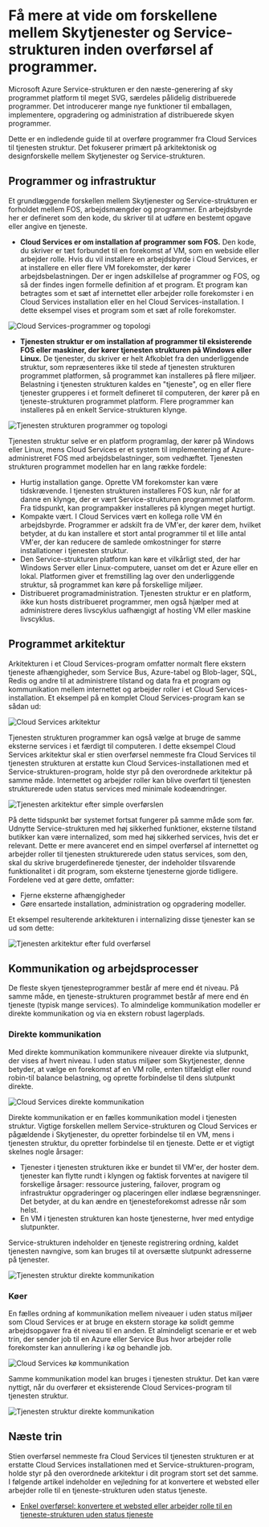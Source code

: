 <properties
   pageTitle="Forskelle mellem Skytjenester og Service-strukturen | Microsoft Azure"
   description="En oversigt for at overføre programmer fra Cloud Services til tjenesten struktur."
   services="service-fabric"
   documentationCenter=".net"
   authors="vturecek"
   manager="timlt"
   editor=""/>

<tags
   ms.service="service-fabric"
   ms.devlang="dotNet"
   ms.topic="article"
   ms.tgt_pltfrm="NA"
   ms.workload="NA"
   ms.date="10/19/2016"
   ms.author="vturecek"/>

# <a name="learn-about-the-differences-between-cloud-services-and-service-fabric-before-migrating-applications"></a>Få mere at vide om forskellene mellem Skytjenester og Service-strukturen inden overførsel af programmer.
Microsoft Azure Service-strukturen er den næste-generering af sky programmet platform til meget SVG, særdeles pålidelig distribuerede programmer. Det introducerer mange nye funktioner til emballagen, implementere, opgradering og administration af distribuerede skyen programmer. 

Dette er en indledende guide til at overføre programmer fra Cloud Services til tjenesten struktur. Det fokuserer primært på arkitektonisk og designforskelle mellem Skytjenester og Service-strukturen.
 
## <a name="applications-and-infrastructure"></a>Programmer og infrastruktur

Et grundlæggende forskellen mellem Skytjenester og Service-strukturen er forholdet mellem FOS, arbejdsmængder og programmer. En arbejdsbyrde her er defineret som den kode, du skriver til at udføre en bestemt opgave eller angive en tjeneste.
 
 - **Cloud Services er om installation af programmer som FOS.** Den kode, du skriver er tæt forbundet til en forekomst af VM, som en webside eller arbejder rolle. Hvis du vil installere en arbejdsbyrde i Cloud Services, er at installere en eller flere VM forekomster, der kører arbejdsbelastningen. Der er ingen adskillelse af programmer og FOS, og så der findes ingen formelle definition af et program. Et program kan betragtes som et sæt af internettet eller arbejder rolle forekomster i en Cloud Services installation eller en hel Cloud Services-installation. I dette eksempel vises et program som et sæt af rolle forekomster.
 
![Cloud Services-programmer og topologi][1]

 - **Tjenesten struktur er om installation af programmer til eksisterende FOS eller maskiner, der kører tjenesten strukturen på Windows eller Linux.** De tjenester, du skriver er helt Afkoblet fra den underliggende struktur, som repræsenteres ikke til stede af tjenesten strukturen programmet platformen, så programmet kan installeres på flere miljøer. Belastning i tjenesten strukturen kaldes en "tjeneste", og en eller flere tjenester grupperes i et formelt defineret til computeren, der kører på en tjeneste-strukturen programmet platform. Flere programmer kan installeres på en enkelt Service-strukturen klynge.
 
![Tjenesten strukturen programmer og topologi][2]
 
Tjenesten struktur selve er en platform programlag, der kører på Windows eller Linux, mens Cloud Services er et system til implementering af Azure-administreret FOS med arbejdsbelastninger, som vedhæftet.
Tjenesten strukturen programmet modellen har en lang række fordele:

 - Hurtig installation gange. Oprette VM forekomster kan være tidskrævende. I tjenesten strukturen installeres FOS kun, når for at danne en klynge, der er vært Service-strukturen programmet platform. Fra tidspunkt, kan programpakker installeres på klyngen meget hurtigt.
 - Kompakte vært. I Cloud Services vært en kollega rolle VM én arbejdsbyrde. Programmer er adskilt fra de VM'er, der kører dem, hvilket betyder, at du kan installere et stort antal programmer til et lille antal VM'er, der kan reducere de samlede omkostninger for større installationer i tjenesten struktur.
 - Den Service-strukturen platform kan køre et vilkårligt sted, der har Windows Server eller Linux-computere, uanset om det er Azure eller en lokal. Platformen giver et fremstilling lag over den underliggende struktur, så programmet kan køre på forskellige miljøer. 
 - Distribueret programadministration. Tjenesten struktur er en platform, ikke kun hosts distribueret programmer, men også hjælper med at administrere deres livscyklus uafhængigt af hosting VM eller maskine livscyklus.

## <a name="application-architecture"></a>Programmet arkitektur

Arkitekturen i et Cloud Services-program omfatter normalt flere ekstern tjeneste afhængigheder, som Service Bus, Azure-tabel og Blob-lager, SQL, Redis og andre til at administrere tilstand og data fra et program og kommunikation mellem internettet og arbejder roller i et Cloud Services-installation. Et eksempel på en komplet Cloud Services-program kan se sådan ud:  

![Cloud Services arkitektur][9]

Tjenesten strukturen programmer kan også vælge at bruge de samme eksterne services i et færdigt til computeren. I dette eksempel Cloud Services arkitektur skal er stien overførsel nemmeste fra Cloud Services til tjenesten strukturen at erstatte kun Cloud Services-installationen med et Service-strukturen-program, holde styr på den overordnede arkitektur på samme måde. Internettet og arbejder roller kan blive overført til tjenesten strukturerede uden status services med minimale kodeændringer.

![Tjenesten arkitektur efter simple overførslen][10]

På dette tidspunkt bør systemet fortsat fungerer på samme måde som før. Udnytte Service-strukturen med høj sikkerhed funktioner, eksterne tilstand butikker kan være internalized, som med høj sikkerhed services, hvis det er relevant. Dette er mere avanceret end en simpel overførsel af internettet og arbejder roller til tjenesten strukturerede uden status services, som den, skal du skrive brugerdefinerede tjenester, der indeholder tilsvarende funktionalitet i dit program, som eksterne tjenesterne gjorde tidligere. Fordelene ved at gøre dette, omfatter: 

 - Fjerne eksterne afhængigheder 
 - Gøre ensartede installation, administration og opgradering modeller. 
 
Et eksempel resulterende arkitekturen i internalizing disse tjenester kan se ud som dette:

![Tjenesten arkitektur efter fuld overførsel][11]

## <a name="communication-and-workflow"></a>Kommunikation og arbejdsprocesser

De fleste skyen tjenesteprogrammer består af mere end ét niveau. På samme måde, en tjeneste-strukturen programmet består af mere end én tjeneste (typisk mange services). To almindelige kommunikation modeller er direkte kommunikation og via en ekstern robust lagerplads.

### <a name="direct-communication"></a>Direkte kommunikation

Med direkte kommunikation kommunikere niveauer direkte via slutpunkt, der vises af hvert niveau. I uden status miljøer som Skytjenester, denne betyder, at vælge en forekomst af en VM rolle, enten tilfældigt eller round robin-til balance belastning, og oprette forbindelse til dens slutpunkt direkte.

![Cloud Services direkte kommunikation][5]

 Direkte kommunikation er en fælles kommunikation model i tjenesten struktur. Vigtige forskellen mellem Service-strukturen og Cloud Services er pågældende i Skytjenester, du opretter forbindelse til en VM, mens i tjenesten struktur, du opretter forbindelse til en tjeneste. Dette er et vigtigt skelnes nogle årsager:

 - Tjenester i tjenesten strukturen ikke er bundet til VM'er, der hoster dem. tjenester kan flytte rundt i klyngen og faktisk forventes at navigere til forskellige årsager: ressource justering, failover, program og infrastruktur opgraderinger og placeringen eller indlæse begrænsninger. Det betyder, at du kan ændre en tjenesteforekomst adresse når som helst. 
 - En VM i tjenesten strukturen kan hoste tjenesterne, hver med entydige slutpunkter.

Service-strukturen indeholder en tjeneste registrering ordning, kaldet tjenesten navngive, som kan bruges til at oversætte slutpunkt adresserne på tjenester. 

![Tjenesten struktur direkte kommunikation][6]

### <a name="queues"></a>Køer

En fælles ordning af kommunikation mellem niveauer i uden status miljøer som Cloud Services er at bruge en ekstern storage kø solidt gemme arbejdsopgaver fra ét niveau til en anden. Et almindeligt scenarie er et web trin, der sender job til en Azure eller Service Bus hvor arbejder rolle forekomster kan annullering i kø og behandle job.

![Cloud Services kø kommunikation][7]

Samme kommunikation model kan bruges i tjenesten struktur. Det kan være nyttigt, når du overfører et eksisterende Cloud Services-program til tjenesten struktur. 

![Tjenesten struktur direkte kommunikation][8]
 
## <a name="next-steps"></a>Næste trin

Stien overførsel nemmeste fra Cloud Services til tjenesten strukturen er at erstatte Cloud Services installationen med et Service-strukturen-program, holde styr på den overordnede arkitektur i dit program stort set det samme. I følgende artikel indeholder en vejledning for at konvertere et websted eller arbejder rolle til en tjeneste-strukturen uden status tjeneste.

 - [Enkel overførsel: konvertere et websted eller arbejder rolle til en tjeneste-strukturen uden status tjeneste](./service-fabric-cloud-services-migration-worker-role-stateless-service.md)

<!--Image references-->
[1]: ./media/service-fabric-cloud-services-migration-differences/topology-cloud-services.png
[2]: ./media/service-fabric-cloud-services-migration-differences/topology-service-fabric.png
[5]: ./media/service-fabric-cloud-services-migration-differences/cloud-service-communication-direct.png
[6]: ./media/service-fabric-cloud-services-migration-differences/service-fabric-communication-direct.png
[7]: ./media/service-fabric-cloud-services-migration-differences/cloud-service-communication-queues.png
[8]: ./media/service-fabric-cloud-services-migration-differences/service-fabric-communication-queues.png
[9]: ./media/service-fabric-cloud-services-migration-differences/cloud-services-architecture.png
[10]: ./media/service-fabric-cloud-services-migration-differences/service-fabric-architecture-simple.png
[11]: ./media/service-fabric-cloud-services-migration-differences/service-fabric-architecture-full.png
